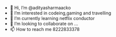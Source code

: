 - 👋 Hi, I’m @adityasharmaacko
- 👀 I’m interested in codeing,gaming and travelling
- 🌱 I’m currently learning netflix conductor
- 💞️ I’m looking to collaborate on ...
- 📫 How to reach me 8222833378

<!---
adityasharmaacko/adityasharmaacko is a ✨ special ✨ repository because its `README.md` (this file) appears on your GitHub profile.
You can click the Preview link to take a look at your changes.
--->
